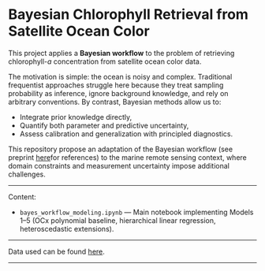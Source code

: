 # Bayesian Chlorophyll Retrieval from Satellite Ocean Color

This project applies a **Bayesian workflow** to the problem of retrieving chlorophyll-*a* concentration from satellite ocean color data.  

The motivation is simple: the ocean is noisy and complex. Traditional frequentist approaches struggle here because they treat sampling probability as inference, ignore background knowledge, and rely on arbitrary conventions. By contrast, Bayesian methods allow us to:  

- Integrate prior knowledge directly,  
- Quantify both parameter and predictive uncertainty,  
- Assess calibration and generalization with principled diagnostics.  

This repository propose an adaptation of the Bayesian workflow (see preprint [here](https://doi.org/10.31223/X54J1J)for references) to the marine remote sensing context, where domain constraints and measurement uncertainty impose additional challenges.

---
Content:

- `bayes_workflow_modeling.ipynb` — Main notebook implementing Models 1–5 (OCx polynomial baseline, hierarchical linear regression, heteroscedastic extensions).

---

Data used can be found [here](https://doi.org/10.5281/zenodo.16951518). 

---

